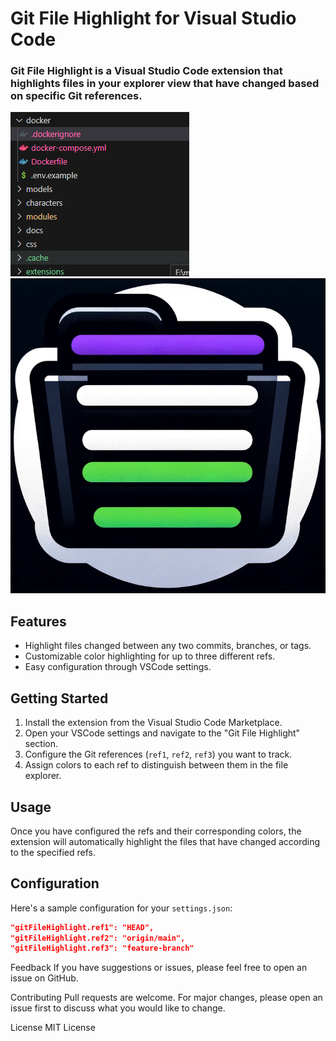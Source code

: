 # Git File Highlight for Visual Studio Code
### Git File Highlight is a Visual Studio Code extension that highlights files in your explorer view that have changed based on specific Git references.
![Git File Highlight Screenshot](screenshot.png)
![Git File Highlight Logo](logo.png)
## Features

- Highlight files changed between any two commits, branches, or tags.
- Customizable color highlighting for up to three different refs.
- Easy configuration through VSCode settings.

## Getting Started

1. Install the extension from the Visual Studio Code Marketplace.
2. Open your VSCode settings and navigate to the "Git File Highlight" section.
3. Configure the Git references (`ref1`, `ref2`, `ref3`) you want to track.
4. Assign colors to each ref to distinguish between them in the file explorer.

## Usage

Once you have configured the refs and their corresponding colors, the extension will automatically highlight the files that have changed according to the specified refs.

## Configuration

Here's a sample configuration for your `settings.json`:

```json
"gitFileHighlight.ref1": "HEAD",
"gitFileHighlight.ref2": "origin/main",
"gitFileHighlight.ref3": "feature-branch"
```

Feedback
If you have suggestions or issues, please feel free to open an issue on GitHub.

Contributing
Pull requests are welcome. For major changes, please open an issue first to discuss what you would like to change.

License
MIT License